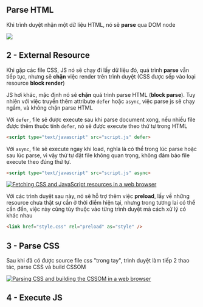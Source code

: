 ## Parse HTML

Khi trình duyệt nhận một dữ liệu HTML, nó sẽ **parse** qua DOM node

![](https://www.jstar.mx/images/blog/how-a-browser-renders-a-web-page/step-1.png)

## 2 - External Resource

Khi gặp các file CSS, JS nó sẽ chạy đi lấy dữ liệu đó, quá trình **parse** vẫn tiếp tục, nhưng sẽ **chặn** việc render trên trình duyệt (CSS được sếp vào loại resource **block render**)

JS hơi khác, mặc định nó sẽ **chặn** quá trình parse HTML (**block parse**). Tuy nhiên với việc truyền thêm attribute `defer` hoặc `async`, việc parse js sẽ chạy ngầm, và không chặn parse HTML

Với `defer`, file sẽ được execute sau khi parse document xong, nếu nhiều file được thêm thuộc tính `defer`, nó sẽ được execute theo thứ tự trong HTML

```html
<script type="text/javascript" src="script.js" defer>
```

Với `async`, file sẽ execute ngay khi load, nghĩa là có thể trong lúc parse hoặc sau lúc parse, vì vậy thứ tự đặt file không quan trọng, không đảm bảo file execute theo đúng thứ tự.

```html
<script type="text/javascript" src="script.js" async>
```

[![Fetching CSS and JavaScript resources in a web browser](https://res.cloudinary.com/practicaldev/image/fetch/s--5qrUxpJD--/c_limit%2Cf_auto%2Cfl_progressive%2Cq_auto%2Cw_880/https://www.jstar.mx/images/blog/how-a-browser-renders-a-web-page/step-2-1000.png)](https://www.jstar.mx/images/blog/how-a-browser-renders-a-web-page/step-2.png)

Với các trình duyệt sau này, nó sẽ hỗ trợ thêm việc **preload**, lấy về những resource chưa thật sự cần ở thời điểm hiện tại, nhưng trong tương lai có thể cần đến, việc này cũng tùy thuộc vào từng trình duyệt mà cách xử lý có khác nhau

```html
<link href="style.css" rel="preload" as="style" />
```

## 3 - Parse CSS

Sau khi đã có được source file css "trong tay", trình duyệt làm tiếp 2 thao tác, parse CSS và build CSSOM

[![Parsing CSS and building the CSSOM in a web browser](https://res.cloudinary.com/practicaldev/image/fetch/s--lDR98Pu7--/c_limit%2Cf_auto%2Cfl_progressive%2Cq_auto%2Cw_880/https://www.jstar.mx/images/blog/how-a-browser-renders-a-web-page/step-3-1000.png)](https://www.jstar.mx/images/blog/how-a-browser-renders-a-web-page/step-3.png)

## 4 - Execute JS



[](https://dev.to/jstarmx/how-the-browser-renders-a-web-page-1ahc)